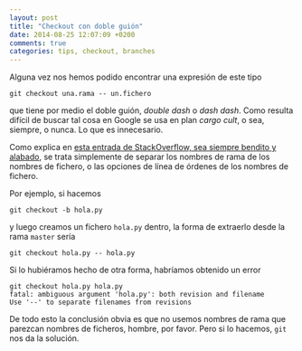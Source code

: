 ```yaml
---
layout: post
title: "Checkout con doble guión"
date: 2014-08-25 12:07:09 +0200
comments: true
categories: tips, checkout, branches
---
```


Alguna vez nos hemos podido encontrar una expresión de este tipo

```
git checkout una.rama -- un.fichero
```

que tiene por medio el doble guión, *double dash* o *dash dash*. Como
resulta difícil de buscar tal cosa en Google se usa en plan *cargo
cult*, o sea, siempre, o nunca. Lo que es innecesario.

Como explica en
[esta entrada de StackOverflow, sea siempre bendito y alabado](http://stackoverflow.com/questions/13321458/meaning-of-git-checkout-double-dashes),
se trata simplemente de separar los nombres de rama de los nombres de
fichero, o las opciones de línea de órdenes de los nombres de fichero.

Por ejemplo, si hacemos

```
git checkout -b hola.py
```

y luego creamos un fichero `hola.py` dentro, la forma de extraerlo
desde la rama `master` sería

```
git checkout hola.py -- hola.py
```

Si lo hubiéramos hecho de otra forma, habríamos obtenido un error

```
git checkout hola.py hola.py
fatal: ambiguous argument 'hola.py': both revision and filename
Use '--' to separate filenames from revisions
```

De todo esto la conclusión obvia es que no usemos nombres de rama que
parezcan nombres de ficheros, hombre, por favor. Pero si lo hacemos,
`git` nos da la solución.

